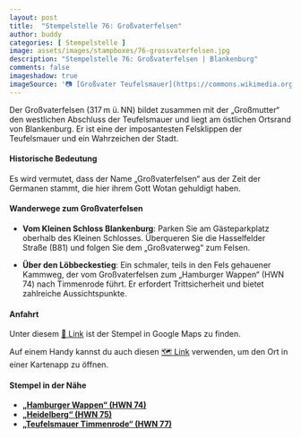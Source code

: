 ```yaml
---
layout: post
title:  "Stempelstelle 76: Großvaterfelsen"
author: buddy
categories: [ Stempelstelle ]
image: assets/images/stampboxes/76-grossvaterfelsen.jpg
description: "Stempelstelle 76: Großvaterfelsen | Blankenburg"
comments: false
imageshadow: true
imageSource: '📷 [Großvater Teufelsmauer](https://commons.wikimedia.org/wiki/File:Gro%C3%9Fvater_Teufelsmauer.jpg) von <a href="//commons.wikimedia.org/wiki/User:Olaf2" title="User:Olaf2">Olaf Meister</a> unter Lizenz [CC BY-SA 4.0](https://creativecommons.org/licenses/by-sa/4.0)'
---
```


Der Großvaterfelsen (317 m ü. NN) bildet zusammen mit der „Großmutter“ den westlichen Abschluss der Teufelsmauer und liegt am östlichen Ortsrand von Blankenburg. Er ist eine der imposantesten Felsklippen der Teufelsmauer und ein Wahrzeichen der Stadt.

#### Historische Bedeutung

Es wird vermutet, dass der Name „Großvaterfelsen“ aus der Zeit der Germanen stammt, die hier ihrem Gott Wotan gehuldigt haben.

#### Wanderwege zum Großvaterfelsen

- **Vom Kleinen Schloss Blankenburg**: Parken Sie am Gästeparkplatz oberhalb des Kleinen Schlosses. Überqueren Sie die Hasselfelder Straße (B81) und folgen Sie dem „Großvaterweg“ zum Felsen.

- **Über den Löbbeckestieg**: Ein schmaler, teils in den Fels gehauener Kammweg, der vom Großvaterfelsen zum „Hamburger Wappen“ (HWN 74) nach Timmenrode führt. Er erfordert Trittsicherheit und bietet zahlreiche Aussichtspunkte.

#### Anfahrt

Unter diesem [📍 Link](https://www.google.com/maps/dir/?api=1&origin=&destination=51.78598%2C%2010.96717) ist der Stempel in Google Maps zu finden.

<div class="android-only">
  Auf einem Handy kannst du auch diesen 
  <a href="geo:51.78598,10.96717">🗺️ Link</a> 
  verwenden, um den Ort in einer Kartenapp zu öffnen.
  <p></p>
</div>

#### Stempel in der Nähe

- [**„Hamburger Wappen“ (HWN 74)**](/stempelstelle-74-hamburger-wappen)
- [**„Heidelberg“ (HWN 75)**](/stempelstelle-75-heidelberg)
- [**„Teufelsmauer Timmenrode“ (HWN 77)**](/stempelstelle-77-teufelsmauer-timmenrode)
